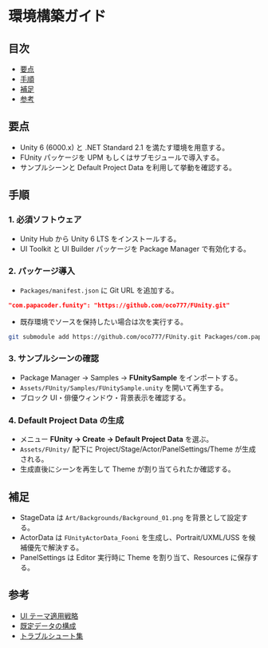 # 環境構築ガイド

## 目次
- [要点](#要点)
- [手順](#手順)
- [補足](#補足)
- [参考](#参考)

## 要点
- Unity 6 (6000.x) と .NET Standard 2.1 を満たす環境を用意する。
- FUnity パッケージを UPM もしくはサブモジュールで導入する。
- サンプルシーンと Default Project Data を利用して挙動を確認する。

## 手順
### 1. 必須ソフトウェア
- Unity Hub から Unity 6 LTS をインストールする。
- UI Toolkit と UI Builder パッケージを Package Manager で有効化する。

### 2. パッケージ導入
- `Packages/manifest.json` に Git URL を追加する。

```json
"com.papacoder.funity": "https://github.com/oco777/FUnity.git"
```

- 既存環境でソースを保持したい場合は次を実行する。

```bash
git submodule add https://github.com/oco777/FUnity.git Packages/com.papacoder.funity
```

### 3. サンプルシーンの確認
- Package Manager → Samples → **FUnitySample** をインポートする。
- `Assets/FUnity/Samples/FUnitySample.unity` を開いて再生する。
- ブロック UI・俳優ウィンドウ・背景表示を確認する。

### 4. Default Project Data の生成
- メニュー **FUnity → Create → Default Project Data** を選ぶ。
- `Assets/FUnity/` 配下に Project/Stage/Actor/PanelSettings/Theme が生成される。
- 生成直後にシーンを再生して Theme が割り当てられたか確認する。

## 補足
- StageData は `Art/Backgrounds/Background_01.png` を背景として設定する。
- ActorData は `FUnityActorData_Fooni` を生成し、Portrait/UXML/USS を候補優先で解決する。
- PanelSettings は Editor 実行時に Theme を割り当て、Resources に保存する。

## 参考
- [UI テーマ適用戦略](ui-theme.md)
- [既定データの構成](data-defaults.md)
- [トラブルシュート集](troubleshooting.md)
